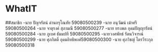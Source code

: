 # WhatIT

##สมาชิก
-นาย ปัญจรัตน์ ด่านอรุโณทัย 59080500239
-นาย อนุวัฒน์ เม้าศรี 59080500264
-นาย จาตุรงค์  สุภามณี 59080500277
-นาย ทรงพล อุดมปัญญารัตน์ 59080500284
-นาย ภูเบศ  ธัมมปที 59080500295
-นายวงศพัทธ์ รัตนวิจารณ์ 59080500299
-นาย ศุภกิตติ์  อุดมอิทธิพงศ์59080500300
-นาย ศุภวิชญ์ ไตรวีระกุล 59080500318







